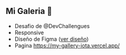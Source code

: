 
## Mi Galeria 📸
 * Desafio de @DevChallengues
 * Responsive
 * Diseño de Figma ([ver diseño](https://www.figma.com/file/HHzg6Ywq8jamFTB0J4iXKM/my-gallery-challenge?node-id=1%3A2))
 * Pagina  https://my-gallery-iota.vercel.app/
